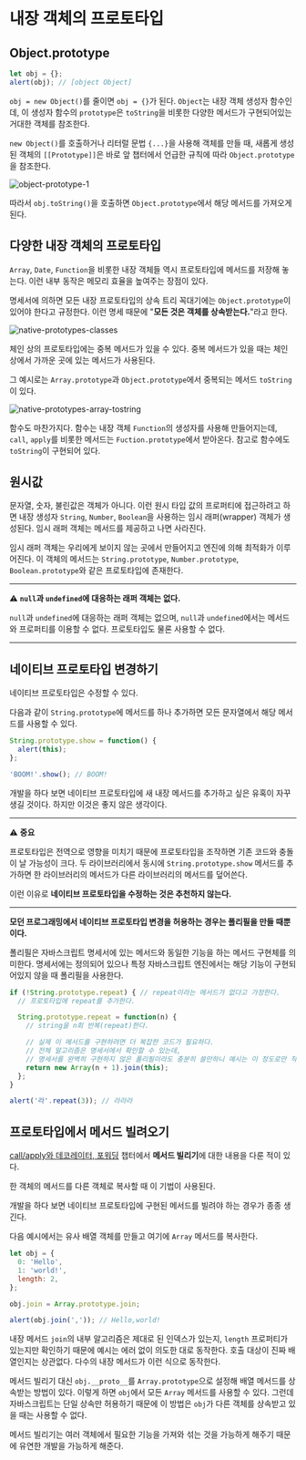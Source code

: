 # 내장 객체의 프로토타입
## Object.prototype
```js
let obj = {};
alert(obj); // [object Object]
```
`obj = new Object()`를 줄이면 `obj = {}`가 된다. `Object`는 내장 객체 생성자 함수인데, 이 생성자 함수의 `prototype`은 `toString`을 비롯한 다양한 메서드가 구현되어있는 거대한 객체를 참조한다.

`new Object()`를 호출하거나 리터럴 문법 `{...}`을 사용해 객체를 만들 때, 새롭게 생성된 객체의 `[[Prototype]]`은 바로 앞 챕터에서 언급한 규칙에 따라 `Object.prototype`을 참조한다.

![object-prototype-1](https://user-images.githubusercontent.com/95019875/166443613-f3baeec8-f942-483d-9605-103cd7ee1f43.svg)

따라서 `obj.toString()`을 호출하면 `Object.prototype`에서 해당 메서드를 가져오게 된다.

## 다양한 내장 객체의 프로토타입
`Array`, `Date`, `Function`을 비롯한 내장 객체들 역시 프로토타입에 메서드를 저장해 놓는다. 이런 내부 동작은 메모리 효율을 높여주는 장점이 있다.

명세서에 의하면 모든 내장 프로토타입의 상속 트리 꼭대기에는 `Object.prototype`이 있어야 한다고 규정한다. 이런 명세 때문에 "**모든 것은 객체를 상속받는다.**"라고 한다.

![native-prototypes-classes](https://user-images.githubusercontent.com/95019875/166443623-46dcf499-5385-4996-b6f6-5e409affac79.svg)

체인 상의 프로토타입에는 중복 메서드가 있을 수 있다. 중복 메서드가 있을 때는 체인 상에서 가까운 곳에 있는 메서드가 사용된다.

그 예시로는 `Array.prototype`과 `Object.prototype`에서 중복되는 메서드 `toString`이 있다.

![native-prototypes-array-tostring](https://user-images.githubusercontent.com/95019875/166443640-6a624fc8-19bd-46c8-9066-d500af7b8b25.svg)

함수도 마찬가지다. 함수는 내장 객체 `Function`의 생성자를 사용해 만들어지는데, `call`, `apply`를 비롯한 메서드는 `Fuction.prototype`에서 받아온다. 참고로 함수에도 `toString`이 구현되어 있다.

## 원시값
문자열, 숫자, 불린값은 객체가 아니다. 이런 원시 타입 값의 프로퍼티에 접근하려고 하면 내장 생성자 `String`, `Number`, `Boolean`을 사용하는 임시 래퍼(wrapper) 객체가 생성된다. 임시 래퍼 객체는 메서드를 제공하고 나면 사라진다.

임시 래퍼 객체는 우리에게 보이지 않는 곳에서 만들어지고 엔진에 의해 최적화가 이루어진다. 이 객체의 메서드는 `String.prototype`, `Number.prototype`, `Boolean.prototype`와 같은 프로토타입에 존재한다.

---
:warning: **`null`과 `undefined`에 대응하는 래퍼 객체는 없다.**

`null`과 `undefined`에 대응하는 래퍼 객체는 없으며, `null`과 `undefined`에서는 메서드와 프로퍼티를 이용할 수 없다. 프로토타입도 물론 사용할 수 없다.

---

## 네이티브 프로토타입 변경하기
네이티브 프로토타입은 수정할 수 있다.

다음과 같이 `String.prototype`에 메서드를 하나 추가하면 모든 문자열에서 해당 메서드를 사용할 수 있다.
```js
String.prototype.show = function() {
  alert(this);
};

'BOOM!'.show(); // BOOM!
```
개발을 하다 보면 네이티브 프로토타입에 새 내장 메서드를 추가하고 싶은 유혹이 자꾸 생길 것이다. 하지만 이것은 좋지 않은 생각이다.

---
:warning: **중요**

프로토타입은 전역으로 영향을 미치기 때문에 프로토타입을 조작하면 기존 코드와 충돌이 날 가능성이 크다. 두 라이브러리에서 동시에  `String.prototype.show`  메서드를 추가하면 한 라이브러리의 메서드가 다른 라이브러리의 메서드를 덮어쓴다.

이런 이유로 **네이티브 프로토타입을 수정하는 것은 추천하지 않는다.**

---
**모던 프로그래밍에서 네이티브 프로토타입 변경을 허용하는 경우는 폴리필을 만들 때뿐이다.**

폴리필은 자바스크립트 명세서에 있는 메서드와 동일한 기능을 하는 메서드 구현체를 의미한다. 명세서에는 정의되어 있으나 특정 자바스크립트 엔진에서는 해당 기능이 구현되어있지 않을 때 폴리필을 사용한다.
```js
if (!String.prototype.repeat) { // repeat이라는 메서드가 없다고 가정한다.
  // 프로토타입에 repeat를 추가한다.

  String.prototype.repeat = function(n) {
    // string을 n회 반복(repeat)한다.

    // 실제 이 메서드를 구현하려면 더 복잡한 코드가 필요하다.
    // 전체 알고리즘은 명세서에서 확인할 수 있는데,
    // 명세서를 완벽히 구현하지 않은 폴리필이라도 충분히 쓸만하니 예시는 이 정도로만 작성해보겠다.
    return new Array(n + 1).join(this);
  };
}

alert('라'.repeat(3)); // 라라라
```

## 프로토타입에서 메서드 빌려오기
[call/apply와 데코레이터, 포워딩](https://github.com/autroshot/studyroom/blob/main/01-javascript/01-%EC%BD%94%EC%96%B4%20%EC%9E%90%EB%B0%94%EC%8A%A4%ED%81%AC%EB%A6%BD%ED%8A%B8/06-%ED%95%A8%EC%88%98%20%EC%8B%AC%ED%99%94%ED%95%99%EC%8A%B5/09-call%C2%B7apply%EC%99%80%20%EB%8D%B0%EC%BD%94%EB%A0%88%EC%9D%B4%ED%84%B0%2C%20%ED%8F%AC%EC%9B%8C%EB%94%A9.md#callapply%EC%99%80-%EB%8D%B0%EC%BD%94%EB%A0%88%EC%9D%B4%ED%84%B0-%ED%8F%AC%EC%9B%8C%EB%94%A9) 챕터에서 **메서드 빌리기**에 대한 내용을 다룬 적이 있다.

한 객체의 메서드를 다른 객체로 복사할 때 이 기법이 사용된다.

개발을 하다 보면 네이티브 프로토타입에 구현된 메서드를 빌려야 하는 경우가 종종 생긴다.

다음 예시에서는 유사 배열 객체를 만들고 여기에 `Array` 메서드를 복사한다.
```js
let obj = {
  0: 'Hello',
  1: 'world!',
  length: 2,
};

obj.join = Array.prototype.join;

alert(obj.join(',')); // Hello,world!
```
내장 메서드 `join`의 내부 알고리즘은 제대로 된 인덱스가 있는지, `length` 프로퍼티가 있는지만 확인하기 때문에 예시는 에러 없이 의도한 대로 동작한다. 호출 대상이 진짜 배열인지는 상관없다. 다수의 내장 메서드가 이런 식으로 동작한다.

메서드 빌리기 대신 `obj.__proto__`를 `Array.prototype`으로 설정해 배열 메서드를 상속받는 방법이 있다. 이렇게 하면 `obj`에서 모든 `Array` 메서드를 사용할 수 있다. 그런데 자바스크립트는 단일 상속만 허용하기 때문에 이 방법은 `obj`가 다른 객체를 상속받고 있을 때는 사용할 수 없다.

메서드 빌리기는 여러 객체에서 필요한 기능을 가져와 섞는 것을 가능하게 해주기 때문에 유연한 개발을 가능하게 해준다.
